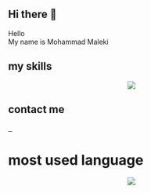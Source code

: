 ## Hi there 👋
<p>Hello <br> My name is Mohammad Maleki</p>

## my skills

<p align="center">
  <a href="https://skillicons.dev">
    <img src="https://skillicons.dev/icons?i=html,css,js,tailwind,bootstrap,cs,git,sass" />
  </a>
</p>

## contact me

<a href="mailto:mohammad2007maleki@gmail.com">
        <img src="https://skillicons.dev/icons?i=gmail" alt="">
</a>

<a href="https://instagram.com/md86mi86">
        <img src="https://skillicons.dev/icons?i=instagram" alt="">
</a>

<a href="https://linkedin.com/in/md86mi86">
        <img src="https://skillicons.dev/icons?i=linkedin" alt="">
</a>

# most used language

<p align="center">
  <img src="https://github-readme-stats.vercel.app/api/top-langs/?username=md86mi86&layout=pie&theme=dark">
</p>
